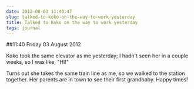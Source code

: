 ```yaml
---
date: 2012-08-03 11:40:47
slug: talked-to-koko-on-the-way-to-work-yesterday
title: Talked to Koko on the way to work yesterday
tags: journal
---
```


##11:40 Friday 03 August 2012

Koko took the same elevator as me yesterday; I hadn't seen her in a couple weeks, so I was like, "HI!"

 

Turns out she takes the same train line as me, so we walked to the station together. Her parents are in town to see their first grandbaby. Happy times!
